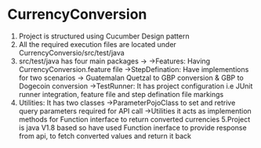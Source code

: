 # CurrencyConversion
1. Project is structured using Cucumber Design pattern
2. All the required execution files are located under CurrencyConversio/src/test/java
3. src/test/java has four main packages -> 
->Features: Having CurrencyConversion.feature file
->StepDefination: Have implementions for two scenarios -> Guatemalan Quetzal to GBP conversion & GBP to Dogecoin conversion
->TestRunner: It has project configuration i.e JUnit runner integration, feature file and step defination file markings
4. Utilities: It has two classes 
->ParameterPojoClass to set and retrive query parameters required for API call
->Utilities it acts as implemention methods for Function interface to return converted currencies
5.Project is java V1.8 based so have used Function inerface to provide response from api, to fetch converted values and return it back
